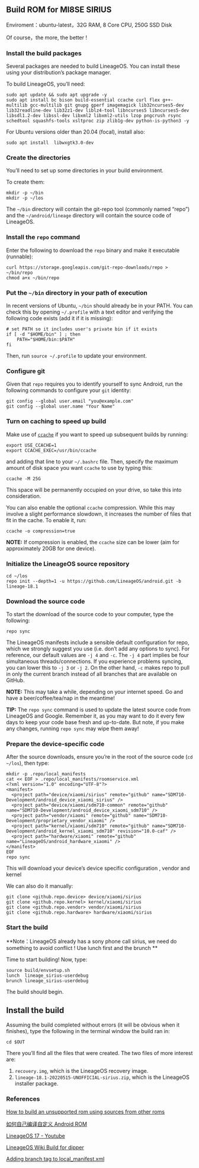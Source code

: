 ## Build ROM for MI8SE SIRIUS

Enviroment：ubuntu-latest，32G RAM, 8 Core CPU, 250G SSD Disk

Of course，the more, the better !

### Install the build packages

Several packages are needed to build LineageOS. You can install these using your distribution’s package manager.

To build LineageOS, you’ll need:

```
sudo apt update && sudo apt upgrade -y
sudo apt install bc bison build-essential ccache curl flex g++-multilib gcc-multilib git gnupg gperf imagemagick lib32ncurses5-dev lib32readline-dev lib32z1-dev liblz4-tool libncurses5 libncurses5-dev libsdl1.2-dev libssl-dev libxml2 libxml2-utils lzop pngcrush rsync schedtool squashfs-tools xsltproc zip zlib1g-dev python-is-python3 -y
```

For Ubuntu versions older than 20.04 (focal), install also:

```
sudo apt install  libwxgtk3.0-dev
```

### Create the directories

You’ll need to set up some directories in your build environment.

To create them:

```
mkdir -p ~/bin
mkdir -p ~/los
```

The `~/bin` directory will contain the git-repo tool (commonly named “repo”) and the `~/android/lineage` directory will contain the source code of LineageOS.

### Install the `repo` command

Enter the following to download the `repo` binary and make it executable (runnable):

```
curl https://storage.googleapis.com/git-repo-downloads/repo > ~/bin/repo
chmod a+x ~/bin/repo
```

### Put the `~/bin` directory in your path of execution

In recent versions of Ubuntu, `~/bin` should already be in your PATH. You can check this by opening `~/.profile` with a text editor and verifying the following code exists (add it if it is missing):

```
# set PATH so it includes user's private bin if it exists
if [ -d "$HOME/bin" ] ; then
    PATH="$HOME/bin:$PATH"
fi
```

Then, run `source ~/.profile` to update your environment.

### Configure git

Given that `repo` requires you to identify yourself to sync Android, run the following commands to configure your `git` identity:

```
git config --global user.email "you@example.com"
git config --global user.name "Your Name"
```

### Turn on caching to speed up build

Make use of [`ccache`](https://ccache.samba.org/) if you want to speed up subsequent builds by running:

```
export USE_CCACHE=1
export CCACHE_EXEC=/usr/bin/ccache
```

and adding that line to your `~/.bashrc` file. Then, specify the maximum amount of disk space you want `ccache` to use by typing this:

```
ccache -M 25G
```

This space will be permanently occupied on your drive, so take this into consideration.

You can also enable the optional `ccache` compression. While this may involve a slight performance slowdown, it increases the number of files that fit in the cache. To enable it, run:

```
ccache -o compression=true
```

**NOTE:** If compression is enabled, the `ccache` size can be lower (aim for approximately 20GB for one device).

### Initialize the LineageOS source repository

```
cd ~/los
repo init --depth=1 -u https://github.com/LineageOS/android.git -b lineage-18.1
```

### Download the source code

To start the download of the source code to your computer, type the following:

```
repo sync
```

The LineageOS manifests include a sensible default configuration for repo, which we strongly suggest you use (i.e. don’t add any options to sync). For reference, our default values are `-j 4` and `-c`. The `-j 4` part implies be four simultaneous threads/connections. If you experience problems syncing, you can lower this to `-j 3` or `-j 2`. On the other hand, `-c` makes repo to pull in only the current branch instead of all branches that are available on GitHub.

**NOTE:** This may take a while, depending on your internet speed. Go and have a beer/coffee/tea/nap in the meantime!

**TIP:** The `repo sync` command is used to update the latest source code from LineageOS and Google. Remember it, as you may want to do it every few days to keep your code base fresh and up-to-date. But note, if you make any changes, running `repo sync` may wipe them away!

### Prepare the device-specific code

After the source downloads, ensure you’re in the root of the source code (`cd ~/los`), then type:

```
mkdir -p .repo/local_manifests
cat << EOF > .repo/local_manifests/roomservice.xml
<?xml version="1.0" encoding="UTF-8"?>
<manifest>
  <project path="device/xiaomi/sirius" remote="github" name="SDM710-Development/android_device_xiaomi_sirius" />
  <project path="device/xiaomi/sdm710-common" remote="github" name="SDM710-Development/android_device_xiaomi_sdm710" />
  <project path="vendor/xiaomi" remote="github" name="SDM710-Development/proprietary_vendor_xiaomi" />
  <project path="kernel/xiaomi/sdm710" remote="github" name="SDM710-Development/android_kernel_xiaomi_sdm710" revision="10.0-caf" />
  <project path="hardware/xiaomi" remote="github" name="LineageOS/android_hardware_xiaomi" />
</manifest>                                                                            EOF
repo sync
```

This will download your device’s device specific configuration , vendor and kernel 

We can also do it manually:

```
git clone <github.repo.device> device/xiaomi/sirius
git clone <github.repo.kernel> kernel/xiaomi/sirius
git clone <github.repo.vendor> vendor/xiaomi/sirius
git clone <github.repo.hardware> hardware/xiaomi/sirius
```

### Start the build

**Note：LineageOS already has a sony phone call sirius, we need do something to avoid conflict !  Use lunch first and the brunch **

Time to start building! Now, type:

```
source build/envsetup.sh
lunch  lineage_sirius-userdebug
brunch lineage_sirius-userdebug
```

The build should begin.

## Install the build

Assuming the build completed without errors (it will be obvious when it finishes), type the following in the terminal window the build ran in:

```
cd $OUT
```

There you’ll find all the files that were created. The two files of more interest are:

1. `recovery.img`, which is the LineageOS recovery image.
2. `lineage-18.1-20220515-UNOFFICIAL-sirius.zip`, which is the LineageOS installer package.

### References

[How to build an unsupported rom using sources from other roms](https://forum.xda-developers.com/t/guide-how-to-build-an-unsupported-rom-using-sources-from-other-roms.3844972/)

[如何自己编译自定义 Android ROM](https://blog.779.moe/archives/3/)

[LineageOS 17 - Youtube](https://www.youtube.com/playlist?list=PLRJ9-cX1yE1nTL6cuJszmdJOAS2918mrh)

[LineageOS Wiki Build for dipper](https://wiki.lineageos.org/devices/dipper/build)

[Adding branch tag to local_manifest.xml](https://forum.xda-developers.com/t/q-adding-branch-tag-to-local_manifest-xml.3766237/)